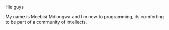 Hie guys 

My name is Mcebisi Mdlongwa and l m new to programming, its comforting to be part of a community of intellects.
